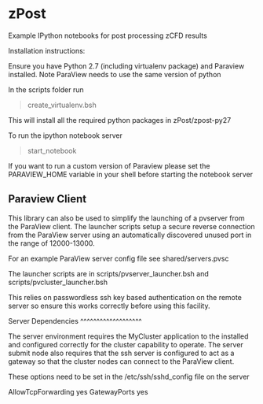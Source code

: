 zPost
=====

Example IPython notebooks for post processing zCFD results

Installation instructions:

Ensure you have Python 2.7 (including virtualenv package) and Paraview installed. 
Note ParaView needs to use the same version of python

In the scripts folder run 

> create_virtualenv.bsh

This will install all the required python packages in zPost/zpost-py27

To run the ipython notebook server

> start_notebook

If you want to run a custom version of Paraview please set the PARAVIEW_HOME variable in your shell before starting the notebook server


Paraview Client
---------------

This library can also be used to simplify the launching of a pvserver from the ParaView client. The launcher scripts setup a secure reverse connection from the ParaView server using an automatically discovered unused port in the range of 12000-13000.

For an example ParaView server config file see shared/servers.pvsc

The launcher scripts are in scripts/pvserver_launcher.bsh and scripts/pvcluster_launcher.bsh

This relies on passwordless ssh key based authentication on the remote server so ensure this works correctly before using this facility.

Server Dependencies
^^^^^^^^^^^^^^^^^^^

The server environment requires the MyCluster application to the installed and configured correctly for the cluster capability to operate.
The server submit node also requires that the ssh server is configured to act as a gateway so that the cluster nodes can connect to the ParaView client. 

These options need to be set in the /etc/ssh/sshd_config file on the server

AllowTcpForwarding yes
GatewayPorts yes 



